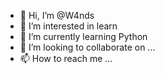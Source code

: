 - 👋 Hi, I’m @W4nds
- 👀 I’m interested in learn
- 🌱 I’m currently learning Python
- 💞️ I’m looking to collaborate on ...
- 📫 How to reach me ...

<!---
W4nds/W4nds is a ✨ special ✨ repository because its `README.md` (this file) appears on your GitHub profile.
You can click the Preview link to take a look at your changes.
--->
